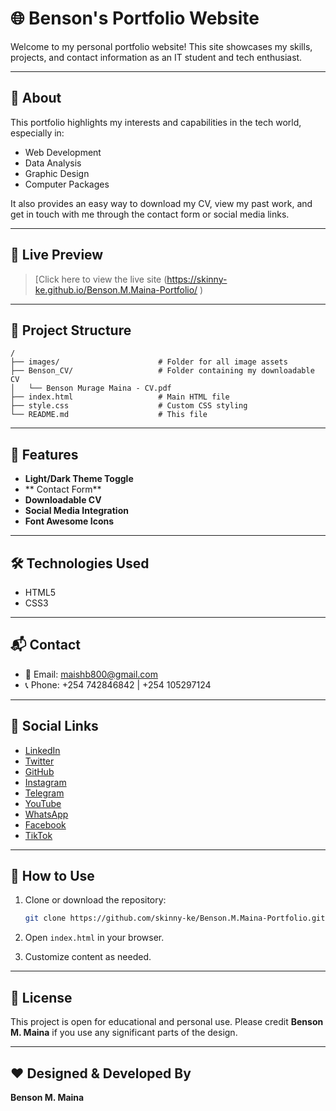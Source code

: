 # 🌐 Benson's Portfolio Website

Welcome to my personal portfolio website! This site showcases my skills, projects, and contact information as an IT student and tech enthusiast.

---

## 📄 About

This portfolio highlights my interests and capabilities in the tech world, especially in:
- Web Development
- Data Analysis
- Graphic Design
- Computer Packages

It also provides an easy way to download my CV, view my past work, and get in touch with me through the contact form or social media links.

---

## 🚀 Live Preview

> [Click here to view the live site (https://skinny-ke.github.io/Benson.M.Maina-Portfolio/ )

---

## 📁 Project Structure

```plaintext
/
├── images/                      # Folder for all image assets
├── Benson_CV/                   # Folder containing my downloadable CV
│   └── Benson Murage Maina - CV.pdf
├── index.html                   # Main HTML file
├── style.css                    # Custom CSS styling
└── README.md                    # This file
````

---

## 🎨 Features

* **Light/Dark Theme Toggle**
* ** Contact Form**
* **Downloadable CV**
* **Social Media Integration**
* **Font Awesome Icons**

---

## 🛠 Technologies Used

* HTML5
* CSS3

---

## 📬 Contact

* 📧 Email: [maishb800@gmail.com](mailto:maishb800@gmail.com)
* 📞 Phone: +254 742846842 | +254 105297124

---

## 🔗 Social Links

* [LinkedIn](https://linkedin.com/benson-maish)
* [Twitter](https://x.com/Z9345378128311?t=9h-s_c_4Cja9R-ZMd4ZyzA&s=09)
* [GitHub](https://github.com/skinny-ke)
* [Instagram](https://instagram.com/sskinnyke)
* [Telegram](https://t.me/skinnyke)
* [YouTube](https://youtube.com/@Bensonmaish-254)
* [WhatsApp](https://wa.me/254105297124)
* [Facebook](https://facebook.com/benson.maish.71)
* [TikTok](https://tiktok.com/@skinny.ke)

---

## 📌 How to Use

1. Clone or download the repository:

   ```bash
   git clone https://github.com/skinny-ke/Benson.M.Maina-Portfolio.git
   ```
2. Open `index.html` in your browser.
3. Customize content as needed.

---

## 📜 License

This project is open for educational and personal use. Please credit **Benson M. Maina** if you use any significant parts of the design.

---

## ❤️ Designed & Developed By

**Benson M. Maina**

```
